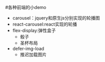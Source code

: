 #各种前端的小demo
- carousel：jquery和原生js分别实现的轮播图
- react-carousel:react实现的轮播
- flex-display:弹性盒子
	- 骰子
	- 圣杯布局
- defer-img-load
	- 推迟加载图片
